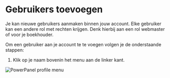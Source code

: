 # Gebruikers toevoegen

Je kan nieuwe gebruikers aanmaken binnen jouw account. Elke gebruiker kan een andere rol met rechten krijgen. Denk hierbij aan een rol webmaster of voor je boekhouder.

Om een gebruiker aan je account te te voegen volgen je de onderstaande stappen:

1) Klik op je naam bovenin het menu aan de linker kant.

![PowerPanel profile menu](/supportpages/images/Screen-Shot-2017-05-23-at-15.47.33.png)
